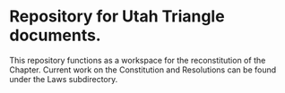 # Repository for Utah Triangle documents.

This repository functions as a workspace for the reconstitution of the Chapter. Current work on the Constitution and Resolutions can be found under the Laws subdirectory.
